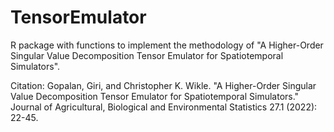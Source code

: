 # TensorEmulator
R package with functions to implement the methodology of "A Higher-Order Singular Value Decomposition Tensor Emulator for Spatiotemporal Simulators".

Citation: 
Gopalan, Giri, and Christopher K. Wikle. "A Higher-Order Singular Value Decomposition Tensor Emulator for Spatiotemporal Simulators." Journal of Agricultural, Biological and Environmental Statistics 27.1 (2022): 22-45.
